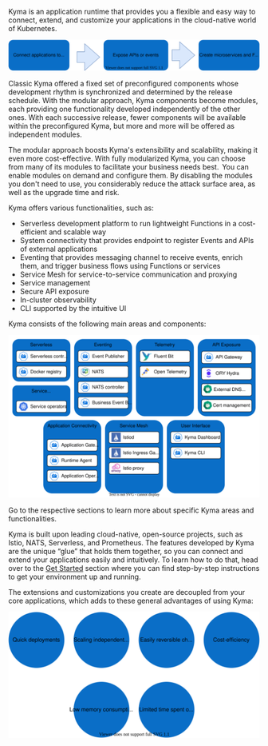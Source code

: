 Kyma is an application runtime that provides you a flexible and easy way to connect, extend, and customize your applications in the cloud-native world of Kubernetes.

![overview](./assets/kyma-overview.svg)

Classic Kyma offered a fixed set of preconfigured components whose development rhythm is synchronized and determined by the release schedule. With the modular approach, Kyma components become modules, each providing one functionality developed independently of the other ones. With each successive release, fewer components will be available within the preconfigured Kyma, but more and more will be offered as independent modules.

The modular approach boosts Kyma's extensibility and scalability, making it even more cost-effective. With fully modularized Kyma, you can choose from many of its modules to facilitate your business needs best.  You can enable modules on demand and configure them. By disabling the modules you don't need to use, you considerably reduce the attack surface area, as well as the upgrade time and risk.

Kyma offers various functionalities, such as:  

- Serverless development platform to run lightweight Functions in a cost-efficient and scalable way
- System connectivity that provides endpoint to register Events and APIs of external applications
- Eventing that provides messaging channel to receive events, enrich them, and trigger business flows using Functions or services
- Service Mesh for service-to-service communication and proxying
- Service management
- Secure API exposure
- In-cluster observability
- CLI supported by the intuitive UI

Kyma consists of the following main areas and components:

![areas](./assets/kyma-areas.svg)

Go to the respective sections to learn more about specific Kyma areas and functionalities.

Kyma is built upon leading cloud-native, open-source projects, such as Istio, NATS, Serverless, and Prometheus. The features developed by Kyma are the unique “glue” that holds them together, so you can connect and extend your applications easily and intuitively. To learn how to do that, head over to the [Get Started](./02-get-started) section where you can find step-by-step instructions to get your environment up and running.

The extensions and customizations you create are decoupled from your core applications, which adds to these general advantages of using Kyma:

![advantages](./assets/kyma-advantages.svg)
